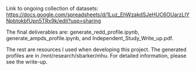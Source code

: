 Link to ongoing collection of datasets: https://docs.google.com/spreadsheets/d/1Luz_EhWzakdSJeHUC6OUarzLIYNpbtokbfUpn5TRx9k/edit?usp=sharing

The final deliverables are: generate_redd_profile.ipynb, generate_ampds_profile.ipynb, and Independent_Study_Write_up.pdf.

The rest are resources I used when developing this project. The generated profiles are in /mnt/research/sbarker/mhu. For detailed information, please see the write-up.
